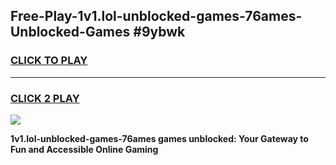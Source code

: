 
## Free-Play-1v1.lol-unblocked-games-76ames-Unblocked-Games #9ybwk
<h3>
<a href="https://news.freeplayer.one?title=1v1.lol-unblocked-games-76ames&ref=8M">CLICK TO PLAY</a></h3>
<hr>

<h3>
<a href="https://news.freeplayer.one?title=1v1.lol-unblocked-games-76ames&ref=8M">CLICK 2 PLAY</a>
  
</h3>

<a href="https://news.freeplayer.one?title=1v1.lol-unblocked-games-76ames&ref=8M"><img src="https://clearcache.store/games.png"></a>


**1v1.lol-unblocked-games-76ames games unblocked: Your Gateway to Fun and Accessible Online Gaming**

